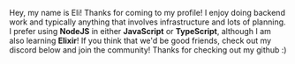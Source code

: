 Hey, my name is Eli! Thanks for coming to my profile! I enjoy doing backend work and typically anything that involves infrastructure and lots of planning. I prefer using **NodeJS** in either **JavaScript** or **TypeScript**, although I am also learning **Elixir**! If you think that we'd be good friends, check out my discord below and join the community! Thanks for checking out my github :)
